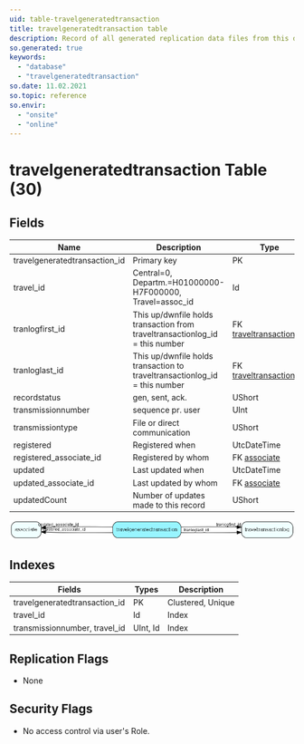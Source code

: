 ```yaml
---
uid: table-travelgeneratedtransaction
title: travelgeneratedtransaction table
description: Record of all generated replication data files from this database (*.dwn files from mother database to child, *.up from child database to mother)
so.generated: true
keywords:
  - "database"
  - "travelgeneratedtransaction"
so.date: 11.02.2021
so.topic: reference
so.envir:
  - "onsite"
  - "online"
---
```


# travelgeneratedtransaction Table (30)

## Fields

| Name | Description | Type | Null |
|------|-------------|------|:----:|
|travelgeneratedtransaction\_id|Primary key|PK| |
|travel\_id|Central=0, Departm.=H01000000-H7F000000, Travel=assoc_id|Id|&#x25CF;|
|tranlogfirst\_id|This up/dwnfile holds transaction from traveltransactionlog_id = this number|FK [traveltransactionlog](traveltransactionlog.md)|&#x25CF;|
|tranloglast\_id|This up/dwnfile holds transaction to traveltransactionlog_id = this number|FK [traveltransactionlog](traveltransactionlog.md)|&#x25CF;|
|recordstatus|gen, sent, ack.|UShort|&#x25CF;|
|transmissionnumber|sequence pr. user|UInt|&#x25CF;|
|transmissiontype|File or direct communication|UShort|&#x25CF;|
|registered|Registered when|UtcDateTime| |
|registered\_associate\_id|Registered by whom|FK [associate](associate.md)| |
|updated|Last updated when|UtcDateTime| |
|updated\_associate\_id|Last updated by whom|FK [associate](associate.md)| |
|updatedCount|Number of updates made to this record|UShort| |


![travelgeneratedtransaction table relationship diagram](./media/travelgeneratedtransaction.png)

## Indexes

| Fields | Types | Description |
|--------|-------|-------------|
|travelgeneratedtransaction\_id |PK |Clustered, Unique |
|travel\_id |Id |Index |
|transmissionnumber, travel\_id |UInt, Id |Index |

## Replication Flags

* None

## Security Flags

* No access control via user's Role.

